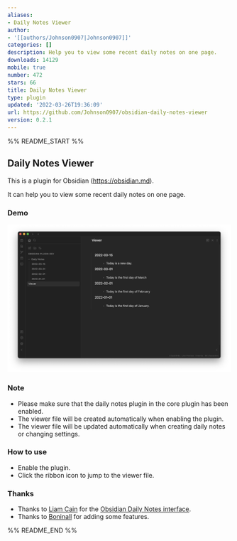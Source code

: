 ```yaml
---
aliases:
- Daily Notes Viewer
author:
- '[[authors/Johnson0907|Johnson0907]]'
categories: []
description: Help you to view some recent daily notes on one page.
downloads: 14129
mobile: true
number: 472
stars: 66
title: Daily Notes Viewer
type: plugin
updated: '2022-03-26T19:36:09'
url: https://github.com/Johnson0907/obsidian-daily-notes-viewer
version: 0.2.1
---
```


%% README_START %%

## Daily Notes Viewer

This is a plugin for Obsidian (https://obsidian.md).

It can help you to view some recent daily notes on one page.

### Demo

![demo](https://raw.githubusercontent.com/Johnson0907/obsidian-daily-notes-viewer/HEAD/img/demo.png)

### Note

-   Please make sure that the daily notes plugin in the core plugin has been enabled.
-   The viewer file will be created automatically when enabling the plugin.
-   The viewer file will be updated automatically when creating daily notes or changing settings.

### How to use

-   Enable the plugin.
-   Click the ribbon icon to jump to the viewer file.

### Thanks

-   Thanks to [Liam Cain](https://github.com/liamcain) for the [Obsidian Daily Notes interface](https://github.com/liamcain/obsidian-daily-notes-interface).
-   Thanks to [Boninall](https://github.com/Quorafind) for adding some features.


%% README_END %%